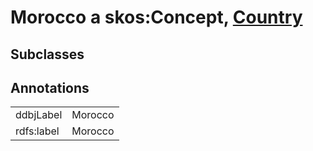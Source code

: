 # Morocco a skos:Concept, [Country](/0.1/Country)

## Subclasses

## Annotations

|||
|-----|-----|
|ddbjLabel|Morocco|
|rdfs:label|Morocco|

